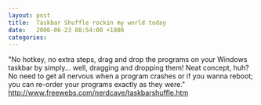 ```yaml
---
layout: post
title:  Taskbar Shuffle rockin my world today
date:   2006-06-23 08:54:00 +1000
categories:
---
```


"No hotkey, no extra steps, drag and drop the programs on your Windows taskbar by simply... well, dragging and dropping them! Neat concept, huh? No need to get all nervous when a program crashes or if you wanna reboot; you can re-order your programs exactly as they were."
<http://www.freewebs.com/nerdcave/taskbarshuffle.htm>
